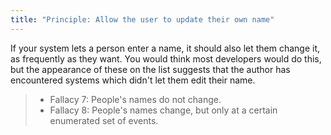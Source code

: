 ```yaml
---
title: "Principle: Allow the user to update their own name"
---
```


If your system lets a person enter a name, it should also let them change it, as frequently as they want.
You would think most developers would do this, but the appearance of these on the list suggests that the
author has encountered systems which didn't let them edit their name.

> - Fallacy 7: People's names do not change.
> - Fallacy 8: People's names change, but only at a certain enumerated set of events.
